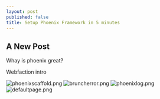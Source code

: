 ```yaml
---
layout: post
published: false
title: Setup Phoenix Framework in 5 minutes
---
```

## A New Post

Whay is phoenix great?

Webfaction intro

![phoenixscaffold.png]({{site.baseurl}}/img/phoenixscaffold.png)
![bruncherror.png]({{site.baseurl}}/img/bruncherror.png)
![phoenixlog.png]({{site.baseurl}}/img/phoenixlog.png)
![defaultpage.png]({{site.baseurl}}/img/defaultpage.png)




